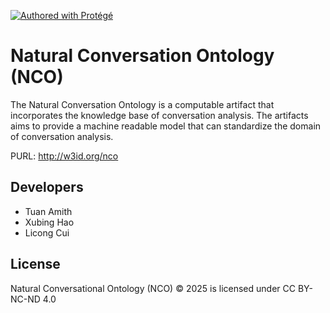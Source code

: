 [![Authored with Protégé](https://img.shields.io/static/v1?label=Authored%20with&message=Protégé&color=purple&style=flat)](https://protege.stanford.edu/)

# Natural Conversation Ontology (NCO)

The Natural Conversation Ontology is a computable artifact that incorporates the knowledge base of conversation analysis. The artifacts aims to provide a machine readable model that can standardize the domain of conversation analysis.

PURL: http://w3id.org/nco  


## Developers

- Tuan Amith
- Xubing Hao
- Licong Cui

## License
 Natural Conversational Ontology (NCO)  © 2025 is licensed under CC BY-NC-ND 4.0 
